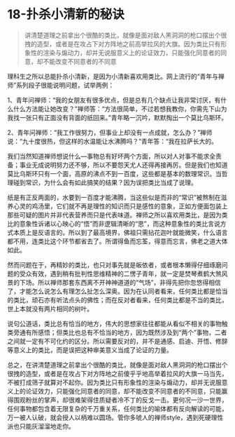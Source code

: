 # 18-扑杀小清新的秘诀

> 讲清楚道理之前拿出个很酷的类比，就像是面对敌人黑洞洞的枪口摆出个很拽的造型，或者是在攻占下对方阵地之前高举拉风的大旗。因为类比只有形象性的渲染与煽动力，却并无说服意义上的论证效力，只能强化同意者的同意，却不能改变不同意者的不同意

理科生之所以总能扑杀小清新，是因为小清新喜欢用类比。网上流行的“青年与禅师”系列段子很能说明问题，试举两例：

1、青年问禅师：“我的女朋友有很多优点，但是总有几个缺点让我非常讨厌，有什么什么方法能让她改变？”禅师答：“方法很简单，不过若想我教你，你需先下山为我找一张只有正面没有背面的纸回来。”青年略一沉吟，默默掏出一个莫比乌斯环。

2、青年问禅师：“我工作很努力，但事业上却没有一点成就，怎么办？”禅师说：“九十度很热，但这样的水温能让水沸腾吗？”青年答：“我在拉萨长大的。

我们当然知道禅师想说什么—事物总有好坏两个方面，所以对人对事不能求全责备；事业无成说明努力还不够，所以不要怨天尤人还得再接再厉。但是我们也知道莫比乌斯环只有一个面，高原的沸点不到一百度，这些都是基本的数理常识。当哲理碰到常识，为什么会有如此搞笑的结果？因为误把类比当成了说理。

纸是有正反两面的，水要到一百度才能沸腾，当这些似是而非的“常识”被熬制在滋养心灵的鸡汤里，它们就不再是理性的知识而只是感性的意象，正如方便面包装上那些可疑的图片并非代表营养而只是代表味道。禅师之所以喜欢用类比，是因为类比的意象性诉诸以心映心的“悟”而非逻辑清晰的“思”，而这种意象性的类比言说方式本质上是反语言的。所以到了最高境界，佛祖只需拈花迦叶就能微笑，什么语言都不用，连类比这个环节都省去了。所谓得鱼而忘筌，得意而忘言，佛老之道大体如此。

然而问题在于，再精妙的类比，也只对事先就是皈依者，或者根本懒得仔细琢磨问题的受众有效，遇到稍有批判性思维精神的二愣子青年，就一定是焚琴煮鹤大煞风景的下场。所以禅师那套东西离不开神神道道的“气场”，非得先把你忽悠得相信了，才能怎么说怎么有理怎么扯怎么深奥。因为在认同者看来，任何类比都是恰当的类比，顽石亦有听法点头的佛性；而在反对者看来，任何类比都是不当的类比，世上本就没有两片相同的树叶。

说句公道话，类比总有恰当的地方，伟大的思想家往往都能从看似不相关的事物触类旁通有所感悟；但类比也总有不恰当的地方，因为既然涉及到“两个”事物，二者之间就一定有不可化约的区分。所以需要反对的，并不是通感、启迪、开悟、修辞等意义上的类比，而是误把这种审美意义当成了论证的力量。

总之，在讲清楚道理之前拿出个很酷的类比，就像是面对敌人黑洞洞的枪口摆出个很拽的造型，或者是在攻占下对方阵地之前傻乎乎地高举着拉风的大旗一马当先，不被打成筛子就算对不起你。因为类比只有形象性的渲染与煽动力，却并无说服意义上的论证效力，只能强化同意者的同意，却不能改变不同意者的不同意，只能赢得围观粉丝的掌声，却很难架得住质疑者冷不丁的反戈一击。更何况一沙一世界，任何事物都包含着无限复杂的千万重关系，任何类比的喻体都有反向解读的可能，万一被人认破，就会授人以柄难以圆场。管你多唬人的禅师style，遇到死硬理性派也只能灰溜溜地走你。